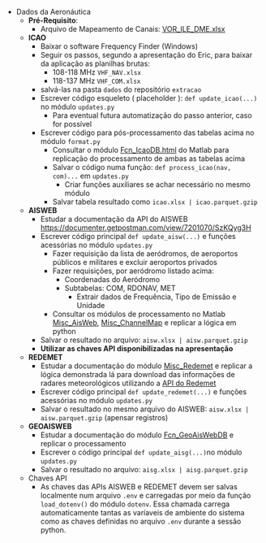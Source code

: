 
- Dados da Aeronáutica
    - **Pré-Requisito**:
        - Arquivo de Mapeamento de Canais: [VOR_ILE_DME.xlsx](https://anatel365-my.sharepoint.com/:x:/g/personal/eric_anatel_gov_br/EUsGNWuPqtxInvTPO2AYMK4BSoMs9GbsKC2NrJ9LdK58PQ)
    - **ICAO**
        - Baixar o software Frequency Finder (Windows)
        - Seguir os passos, segundo a apresentação do Eric,  para baixar da aplicação as planilhas brutas:
            - 108-118 MHz `VHF_NAV.xlsx`
            - 118-137 MHz `VHF_COM.xlsx`
        - salvá-las na pasta `dados` do repositório `extracao`
        - Escrever código esqueleto ( placeholder ):  `def update_icao(...)` no módulo `updates.py`
            - Para eventual futura automatização do passo anterior, caso for possível
        - Escrever código para pós-processamento das tabelas acima no módulo `format.py`
            - Consultar o módulo [Fcn_IcaoDB.html](https://anatel365-my.sharepoint.com/:u:/g/personal/eric_anatel_gov_br/EdNFUAPFd8lAhJe6T4pLjQ0B6cbrLP9PFJaYpHL9SxgPsg) do Matlab para replicação do processamento de ambas as tabelas acima
            - Salvar o código numa função: `def process_icao(nav, com)...` em `updates.py`
                - Criar funções auxiliares se achar necessário no mesmo módulo
            - Salvar tabela resultado como `icao.xlsx | icao.parquet.gzip`
    - **AISWEB**
        - Estudar a documentação da API do AISWEB https://documenter.getpostman.com/view/7201070/SzKQyg3H
        - Escrever código principal `def update_aisw(...)` e funções acessórias no módulo `updates.py`
            - Fazer requisição da lista de aeródromos, de aeroportos públicos e militares e excluir aeroportos privados
            - Fazer requisições, por aeródromo listado acima:
                - Coordenadas do Aeródromo
                - Subtabelas: COM, RDONAV, MET
                    - Extrair dados de Frequência, Tipo de Emissão e Unidade
            - Consultar os módulos de processamento no Matlab [Misc_AisWeb](https://anatel365-my.sharepoint.com/:u:/g/personal/eric_anatel_gov_br/EbIlK1TvdWJDtflClzVhZf8B77tJRPnf2Uqx-bWzYLOueQ), [Misc_ChannelMap](https://anatel365-my.sharepoint.com/:u:/g/personal/eric_anatel_gov_br/Efg3_g4s9OtPrNwAYscnQc4BWyUVBRWElZOZICpYUKi6hA) e replicar a lógica em python
        - Salvar o resultado no arquivo: `aisw.xlsx | aisw.parquet.gzip`
        - __Utilizar as chaves API disponibilizadas na apresentação__
    - **REDEMET**
        - Estudar a documentação do módulo [Misc_Redemet](https://anatel365-my.sharepoint.com/:u:/g/personal/eric_anatel_gov_br/EZJSGD7WFtZNodxmLIvZDJwBvt0RDr2CLykP9Ei_ywk6tQ) e replicar a lógica demonstrada lá para download das informações de radares meteorológicos utilizando a [API do Redemet](https://ajuda.decea.mil.br/base-de-conhecimento/api-redemet-produtos-radar/)
        - Escrever código principal `def update_redemet(...)` e funções acessórias no módulo `updates.py`
        - Salvar o resultado no mesmo arquivo do AISWEB: `aisw.xlsx | aisw.parquet.gzip` (apensar registros)
    - **GEOAISWEB**
        - Estudar a documentação do módulo [Fcn_GeoAisWebDB](https://anatel365-my.sharepoint.com/:u:/g/personal/eric_anatel_gov_br/EQJFoYsCBtdFi7GcbzSxq-cBMUL8rK8IVnb_OVTKvnUjsw) e replicar o processamento
        - Escrever o código principal `def update_aisg(...)`no módulo `updates.py`
        - Salvar o resultado no arquivo: `aisg.xlsx | aisg.parquet.gzip`
    - Chaves API
        - As chaves das APIs AISWEB e REDEMET devem ser salvas localmente num arquivo `.env` e carregadas por meio da função `load_dotenv()` do módulo `dotenv`. Essa chamada carrega automaticamente tantas as varíaveis de ambiente do sistema como as chaves definidas no arquivo `.env` durante a sessão python.
